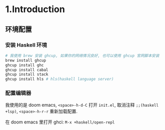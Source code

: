 # 1.Introduction

## 环境配置

### 安装 Haskell 环境


```bash
# 我使用 brew 安装 ghcup, 如果你的网络情况良好, 也可以使用 ghcup 官网脚本安装
brew install ghcup
ghcup install ghc
ghcup install cabal
ghcup install stack
ghcup install hls # hls(haskell language server)

```

### 配置编辑器

我使用的是 doom emacs, `<space>-h-d-C` 打开 `init.el`, 取消注释 `;;(haskell +lsp)`, `<space>-h-r-r` 重新加载配置. 

在 doom emacs 里打开 ghci: `M-x +haskell/open-repl` 
